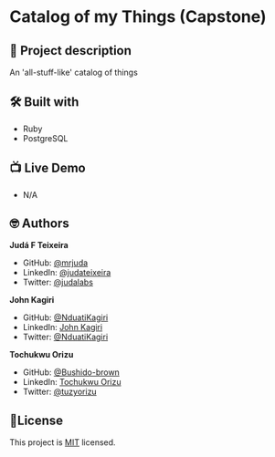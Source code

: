 # Catalog of my Things (Capstone)
## 📑 Project description
An 'all-stuff-like' catalog of things

## 🛠 Built with
- Ruby
- PostgreSQL

## 📺 Live Demo
- N/A

## 🤓 Authors
**Judá F Teixeira**
- GitHub: [@mrjuda](https://github.com/mrjuda "Judá Teixeira's GitHub profile")
- LinkedIn: [@judateixeira](https://www.linkedin.com/in/judateixeira "Judá Teixeira's Linkedin profile")
- Twitter: [@judalabs](https://twitter.com/judalabs "Judá Teixeira's Twitter profile")

**John Kagiri**
- GitHub: [@NduatiKagiri](https://github.com/NduatiKagiri)
- LinkedIn: [John Kagiri](https://www.linkedin.com/in/nduati-kagiri)
- Twitter: [@NduatiKagiri](https://twitter.com/NduatiKagiri)

**Tochukwu Orizu**
- GitHub: [@Bushido-brown](https://github.com/Bushido-brown)
- LinkedIn: [Tochukwu Orizu](https://www.linkedin.com/in/tochukwu-orizu/)
- Twitter: [@tuzyorizu](https://twitter.com/tuzyorizu)

## 📝License
This project is [MIT](https://github.com/mrjuda/comt/blob/dev/LICENSE) licensed.
